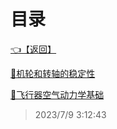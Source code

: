 # 目录  


[👈【返回】](/--目录--/--目录--root)  


[📜机轮和转轴的稳定性](/飞行模拟器笔记/机轮和转轴的稳定性)  

[📜飞行器空气动力学基础](/飞行模拟器笔记/飞行器空气动力学基础)  







> 2023/7/9 3:12:43
